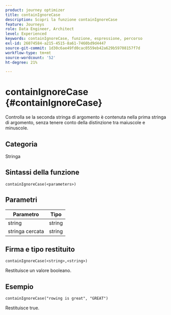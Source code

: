 ```yaml
---
product: journey optimizer
title: containIgnoreCase
description: Scopri la funzione containIgnoreCase
feature: Journeys
role: Data Engineer, Architect
level: Experienced
keywords: containIgnoreCase, funzione, espressione, percorso
exl-id: 26074584-a215-4515-8a61-7460bd9d4447
source-git-commit: 1d30c6ae49fd0cac0559eb42a629b59708157f7d
workflow-type: tm+mt
source-wordcount: '52'
ht-degree: 21%

---
```


# containIgnoreCase {#containIgnoreCase}

Controlla se la seconda stringa di argomento è contenuta nella prima stringa di argomento, senza tenere conto della distinzione tra maiuscole e minuscole.

## Categoria

Stringa

## Sintassi della funzione

`containIgnoreCase(<parameters>)`

## Parametri

| Parametro | Tipo |
|-----------|------------------|
| string | string |
| stringa cercata | string |

## Firma e tipo restituito

`containIgnoreCase(<string>,<string>)`

Restituisce un valore booleano.

## Esempio

`containIgnoreCase("rowing is great", "GREAT")`

Restituisce true.
